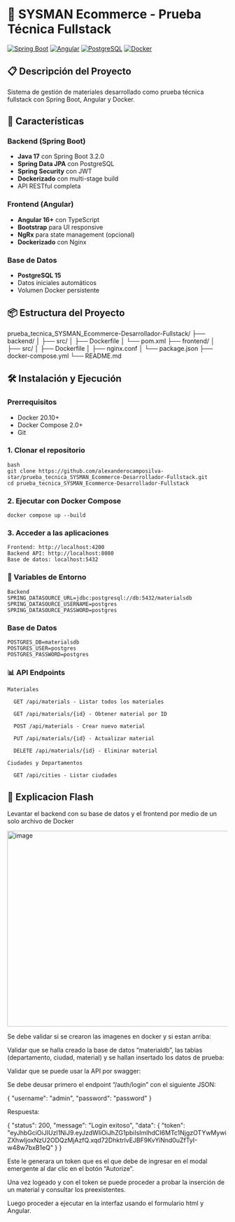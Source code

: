 # 🛒 SYSMAN Ecommerce - Prueba Técnica Fullstack

[![Spring Boot](https://img.shields.io/badge/Spring%20Boot-3.2.0-brightgreen)](https://spring.io/projects/spring-boot)
[![Angular](https://img.shields.io/badge/Angular-16+-red)](https://angular.io)
[![PostgreSQL](https://img.shields.io/badge/PostgreSQL-15-blue)](https://www.postgresql.org)
[![Docker](https://img.shields.io/badge/Docker-✓-blue)](https://www.docker.com)

## 📋 Descripción del Proyecto

Sistema de gestión de materiales desarrollado como prueba técnica fullstack con Spring Boot, Angular y Docker.

## 🚀 Características

### Backend (Spring Boot)
- **Java 17** con Spring Boot 3.2.0
- **Spring Data JPA** con PostgreSQL
- **Spring Security** con JWT
- **Dockerizado** con multi-stage build
- API RESTful completa

### Frontend (Angular)
- **Angular 16+** con TypeScript
- **Bootstrap** para UI responsive
- **NgRx** para state management (opcional)
- **Dockerizado** con Nginx

### Base de Datos
- **PostgreSQL 15**
- Datos iniciales automáticos
- Volumen Docker persistente

## 📦 Estructura del Proyecto
prueba_tecnica_SYSMAN_Ecommerce-Desarrollador-Fullstack/
├── backend/
│ ├── src/
│ ├── Dockerfile
│ └── pom.xml
├── frontend/
│ ├── src/
│ ├── Dockerfile
│ ├── nginx.conf
│ └── package.json
├── docker-compose.yml
└── README.md


## 🛠️ Instalación y Ejecución

### Prerrequisitos
- Docker 20.10+
- Docker Compose 2.0+
- Git

### 1. Clonar el repositorio
    bash
    git clone https://github.com/alexanderocamposilva-star/prueba_tecnica_SYSMAN_Ecommerce-Desarrollador-Fullstack.git
    cd prueba_tecnica_SYSMAN_Ecommerce-Desarrollador-Fullstack

### 2. Ejecutar con Docker Compose
    docker compose up --build

### 3. Acceder a las aplicaciones
    Frontend: http://localhost:4200
    Backend API: http://localhost:8080
    Base de datos: localhost:5432

### 🔧 Variables de Entorno
    Backend
    SPRING_DATASOURCE_URL=jdbc:postgresql://db:5432/materialsdb
    SPRING_DATASOURCE_USERNAME=postgres
    SPRING_DATASOURCE_PASSWORD=postgres
    
### Base de Datos
    POSTGRES_DB=materialsdb
    POSTGRES_USER=postgres
    POSTGRES_PASSWORD=postgres   

### 📊 API Endpoints
    Materiales

      GET /api/materials - Listar todos los materiales

      GET /api/materials/{id} - Obtener material por ID

      POST /api/materials - Crear nuevo material

      PUT /api/materials/{id} - Actualizar material

      DELETE /api/materials/{id} - Eliminar material

    Ciudades y Departamentos

      GET /api/cities - Listar ciudades


## 🚀 Explicacion Flash

Levantar el backend con su base de datos y el frontend por medio de un solo archivo de Docker

<img width="1599" height="447" alt="image" src="https://github.com/user-attachments/assets/c56d0cf3-46fd-4cf0-8ddf-89c090883e72" />



Se debe validar si se crearon las imagenes en docker y si estan arriba:




Validar que se halla creado la base de datos “materialdb”, las tablas (departamento, ciudad, material) y se hallan insertado los datos de prueba:






Validar que se puede usar la API por swagger:


Se debe deusar primero el endpoint “/auth/login” con el siguiente JSON:

{
  "username": "admin",
  "password": "password"
}




Respuesta:


{
  "status": 200,
  "message": "Login exitoso",
  "data": {
    "token": "eyJhbGciOiJIUzI1NiJ9.eyJzdWIiOiJhZG1pbiIsImlhdCI6MTc1NjgzOTYwMywiZXhwIjoxNzU2ODQzMjAzfQ.xqd72DhktrlvEJBF9KvYiNnd0uZfTyI-w48w7bxB1eQ"
  }
}

Este le generara un token que es el que debe de ingresar en el modal emergente al dar clic en el botón “Autorize”.


Una vez logeado y con el token se puede proceder a probar la inserción de un material y consultar los preexistentes.



Luego proceder a ejecutar en la interfaz usando el formulario html y Angular.



